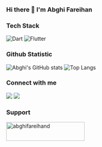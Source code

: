 ### Hi there 👋 I'm Abghi Fareihan

### Tech Stack
![Dart](https://img.shields.io/badge/dart-%230175C2.svg?style=for-the-badge&logo=dart&logoColor=white)
![Flutter](https://img.shields.io/badge/Flutter-%2302569B.svg?style=for-the-badge&logo=Flutter&logoColor=white)

### Github Statistic
![Abghi's GitHub stats](https://github-readme-stats.vercel.app/api?username=abghifareihand&show_icons=true&theme=radical)
![Top Langs](https://github-readme-stats.vercel.app/api/top-langs/?username=abghifareihand&layout=compact&theme=radical)

### Connect with me
<a href = "mailto:info.abghifareihan@gmail.com"><img src="https://img.shields.io/badge/gmail-%23EA4335.svg?&style=for-the-badge&logo=gmail&logoColor=white" /></a>
<a href = "https://www.linkedin.com/in/abghifareihand//"><img src="https://img.shields.io/badge/linkedin-%230A66C2.svg?&style=for-the-badge&logo=linkedin&logoColor=white" /></a>

### Support
<p><a href="https://www.buymeacoffee.com/abghifareihand"> <img align="left" src="https://cdn.buymeacoffee.com/buttons/v2/default-yellow.png" height="50" width="210" alt="abghifareihand" /></a></p><br><br>

<!--
**abghifareihand/abghifareihand** is a ✨ _special_ ✨ repository because its `README.md` (this file) appears on your GitHub profile.

Here are some ideas to get you started:

- 🔭 I’m currently working on ...
- 🌱 I’m currently learning ...
- 👯 I’m looking to collaborate on ...
- 🤔 I’m looking for help with ...
- 💬 Ask me about ...
- 📫 How to reach me: ...
- 😄 Pronouns: ...
- ⚡ Fun fact: ...
-->
